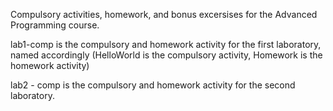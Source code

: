 Compulsory activities, homework, and bonus excersises for the Advanced Programming course.

lab1-comp is the compulsory and homework activity for the first laboratory, named accordingly (HelloWorld is the compulsory activity, Homework is the homework activity)

lab2 - comp is the compulsory and homework activity for the second laboratory.
